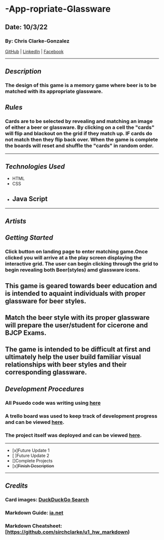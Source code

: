 # -App-ropriate-Glassware

## Date: 10/3/22

### By: Chris Clarke-Gonzalez

[GitHub](https://github.com/sirchclarke) | [LinkedIn](https://www.linkedin.com/in/christopher-clarke-03588555/) | [Facebook](https://www.facebook.com/chris.maurice.clarke)

---

## **_Description_**

### The design of this game is a memory game where beer is to be matched with its appropriate glassware.

## **_Rules_**

### Cards are to be selected by revealing and matching an image of either a beer or glassware. By clicking on a cell the "cards" will flip and blackout on the grid if they match up. IF cards do not match then they flip back over. When the game is complete the boards will reset and shuffle the "cards" in random order.

---

## **_Technologies Used_**

- HTML
- CSS
- ## Java Script

---

## **_Artists_**

<!-- ![Riddick Windbreaker](https://i.pinimg.com/originals/32/e5/09/32e509dde5b8ab70124d2fc2361f38ef.jpg)
![Michael Whelan](https://external-content.duckduckgo.com/iu/?u=https%3A%2F%2Fi.pinimg.com%2Foriginals%2F19%2F08%2F38%2F1908383615654c2260bbfcd82b4cf0a7.jpg&f=1&nofb=1) -->

## **_Getting Started_**

### Click button on landing page to enter matching game.Once clicked you will arrive at a the play screen displaying the interactive grid. The user can begin clicking through the grid to begin revealing both Beer(styles) amd glassware icons.

## This game is geared towards beer education and is intended to aquaint individuals with proper glassware for beer styles.

## Match the beer style with its proper glassware will prepare the user/student for cicerone and BJCP Exams.

## The game is intended to be difficult at first and ultimately help the user build familiar visual relationships with beer styles and their corresponding glassware.

## **_Development Procedures_**

### All Psuedo code was writing using [here](https://pseudoeditor.com/app/)

### A trello board was used to keep track of development progress and can be viewed [here](https://trello.com/invite/b/1ktP4jf6/7e7f0239ebed6f54cf11e9bc3e33ec11/app-ropriate-glassware).

### The project itself was deployed and can be viewed [here]().

---

- [x]Future Update 1
- [ ]Future Update 2
- []Complete Projects
- [x]~~Finish Description~~

---

## **_Credits_**

### Card images: [DuckDuckGo Search](https://duckduckgo.com/?va=b&t=hc)

### Markdown Guide: [ia.net](https://ia.net/writer/support/general/markdown-guide)

### Markdown Cheatsheet: [https://github.com/sirchclarke/u1_hw_markdown)
